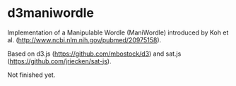 # d3maniwordle
Implementation of a Manipulable Wordle (ManiWordle) introduced by Koh et al. (http://www.ncbi.nlm.nih.gov/pubmed/20975158). 

Based on d3.js (https://github.com/mbostock/d3) and sat.js (https://github.com/jriecken/sat-js).

Not finished yet.